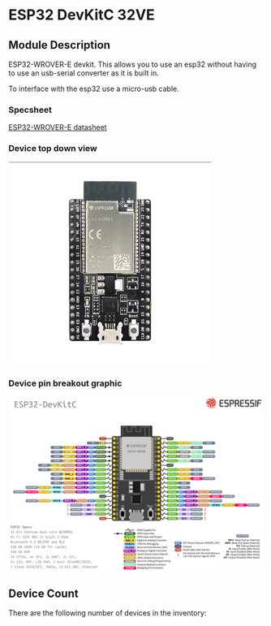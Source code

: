 # ESP32 DevKitC 32VE

## Module Description 
ESP32-WROVER-E devkit. This allows you to use an esp32 without having to use an usb-serial converter as it is built in.

To interface with the esp32 use a micro-usb cable.

### Specsheet
[ESP32-WROVER-E datasheet](../specsheets/esp32-wrover-e_esp32-wrover-ie_datasheet_en.pdf)


### Device top down view
<img src="../pictures/esp32-devkitc-32ve.png" alt="ESP32 devboard seen from the top" title="ESP32 Top" style="max-width: 400px">

### Device pin breakout graphic
<img src="../pictures/esp32-devkitc-32ve-breakout.png" alt="ESP32 devboard seen from the top" title="ESP32 Top">

## Device Count
There are the following number of devices in the inventory: <Number of devices in storage>